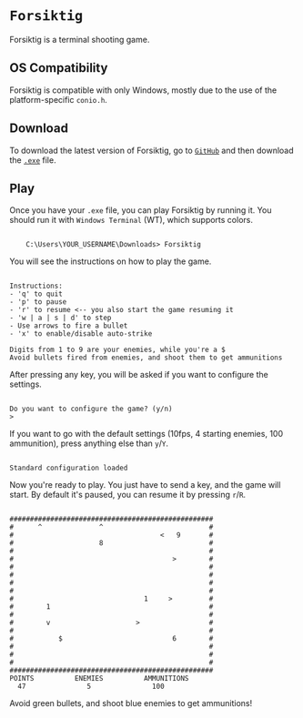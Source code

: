 # `Forsiktig`

Forsiktig is a terminal shooting game.

## OS Compatibility

Forsiktig is compatible with only Windows, mostly due to the use of the platform-specific `conio.h`.

## Download

To download the latest version of Forsiktig, go to [`GitHub`](https://github.com/Lioydiano/Forsiktig) and then download the [`.exe`](https://github.com/Lioydiano/Forsiktig/blob/main/forsiktig.exe?raw=true) file.

## Play

Once you have your `.exe` file, you can play Forsiktig by running it.
You should run it with `Windows Terminal` (WT), which supports colors.

```batch

    C:\Users\YOUR_USERNAME\Downloads> Forsiktig

```

You will see the instructions on how to play the game.

```batch

Instructions:
- 'q' to quit
- 'p' to pause
- 'r' to resume <-- you also start the game resuming it
- 'w | a | s | d' to step
- Use arrows to fire a bullet
- 'x' to enable/disable auto-strike

Digits from 1 to 9 are your enemies, while you're a $
Avoid bullets fired from enemies, and shoot them to get ammunitions

```

After pressing any key, you will be asked if you want to configure the settings.

```batch

Do you want to configure the game? (y/n)
>

```

If you want to go with the default settings (10fps, 4 starting enemies, 100 ammunition), press anything else than `y`/`Y`.

```batch

Standard configuration loaded

```

Now you're ready to play. You just have to send a key, and the game will start.
By default it's paused, you can resume it by pressing `r`/`R`.

```batch

##################################################
#      ^              ^                          #
#                                    <   9       #
#                     8                          #
#                                                #
#                                       >        #
#                                                #
#                                                #
#                                                #
#                                                #
#                                1     >         #
#        1                                       #
#                                                #
#        v                     >                 #
#                                                #
#           $                           6        #
#                                                #
#                                                #
#                                                #
##################################################
POINTS          ENEMIES          AMMUNITIONS
  47               5               100

```

Avoid green bullets, and shoot blue enemies to get ammunitions!
